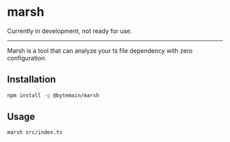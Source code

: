 # marsh

Currently in development, not ready for use.

---

Marsh is a tool that can analyze your ts file dependency with zero configuration.

## Installation

```bash
npm install -g @bytemain/marsh
```

## Usage

```bash
marsh src/index.ts
```
